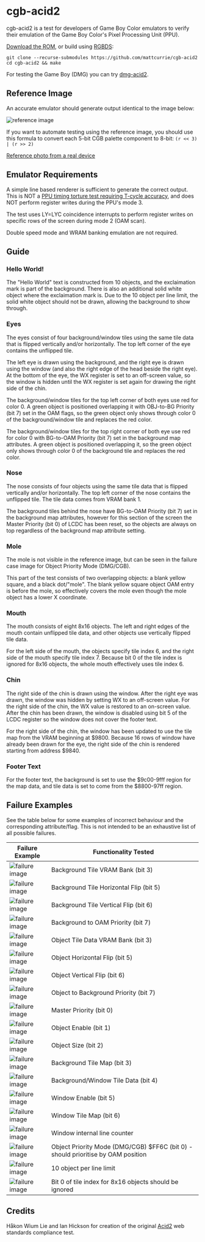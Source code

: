 # cgb-acid2
cgb-acid2 is a test for developers of Game Boy Color emulators to verify their
emulation of the Game Boy Color's Pixel Processing Unit (PPU).

[Download the ROM](https://github.com/mattcurrie/cgb-acid2/releases/download/v1.1/cgb-acid2.gbc),
or build using [RGBDS](https://github.com/rednex/rgbds):

```
git clone --recurse-submodules https://github.com/mattcurrie/cgb-acid2
cd cgb-acid2 && make
```

For testing the Game Boy (DMG) you can try [dmg-acid2](https://github.com/mattcurrie/dmg-acid2).

## Reference Image
An accurate emulator should generate output identical to the image below:

![reference image](img/reference.png)

If you want to automate testing using the reference image, you should use this
formula to convert each 5-bit CGB palette component to 8-bit: 
`(r << 3) | (r >> 2)`

[Reference photo from a real device](https://github.com/mattcurrie/cgb-acid2/raw/master/img/photo.jpg)

## Emulator Requirements
A simple line based renderer is sufficient to generate the correct output. This
is NOT a [PPU timing torture test requiring T-cycle accuracy](https://github.com/mattcurrie/mealybug-tearoom-tests),
and does NOT perform register writes during the PPU's mode 3.

The test uses LY=LYC coincidence interrupts to perform register writes on
specific rows of the screen during mode 2 (OAM scan).

Double speed mode and WRAM banking emulation are not required.

## Guide

### Hello World!
The "Hello World" text is constructed from 10 objects, and the exclaimation
mark is part of the background. There is also an additional solid white object
where the exclaimation mark is. Due to the 10 object per line limit, the solid
white object should not be drawn, allowing the background to show through.

### Eyes
The eyes consist of four background/window tiles using the same tile data that
is flipped vertically and/or horizontally. The top left corner of the eye
contains the unflipped tile. 

The left eye is drawn using the background, and the right eye is drawn using
the window (and also the right edge of the head beside the right eye). At the
bottom of the eye, the WX register is set to an off-screen value, so the window
is hidden until the WX register is set again for drawing the right side of the
chin.

The background/window tiles for the top left corner of both eyes use red for
color 0. A green object is positioned overlapping it with OBJ-to-BG Priority
(bit 7) set in the OAM flags, so the green object only shows through color 0 of
the background/window tile and replaces the red color.

The background/window tiles for the top right corner of both eye use red for
color 0 with BG-to-OAM Priority (bit 7) set in the background map attributes. A
green object is positioned overlapping it, so the green object only shows
through color 0 of the background tile and replaces the red color.

### Nose
The nose consists of four objects using the same tile data that is flipped
vertically and/or horizontally. The top left corner of the nose contains the
unflipped tile. The tile data comes from VRAM bank 1.

The background tiles behind the nose have BG-to-OAM Priority (bit 7) set in the
background map attributes, however for this section of the screen the Master
Priority (bit 0) of LCDC has been reset, so the objects are always on top
regardless of the background map attribute setting.

### Mole
The mole is not visible in the reference image, but can be seen in the failure
case image for Object Priority Mode (DMG/CGB).

This part of the test consists of two overlapping objects: a blank yellow
square, and a black dot/"mole". The blank yellow square object OAM entry is
before the mole, so effectively covers the mole even though the mole object has
a lower X coordinate.

### Mouth
The mouth consists of eight 8x16 objects. The left and right edges of the mouth
contain unflipped tile data, and other objects use vertically flipped tile
data.

For the left side of the mouth, the objects specify tile index 6, and the right
side of the mouth specify tile index 7. Because bit 0 of the tile index is
ignored for 8x16 objects, the whole mouth effectively uses tile index 6.

### Chin
The right side of the chin is drawn using the window. After the right eye was
drawn, the window was hidden by setting WX to an off-screen value. For the
right side of the chin, the WX value is restored to an on-screen value. After
the chin has been drawn, the window is disabled using bit 5 of the LCDC
register so the window does not cover the footer text.

For the right side of the chin, the window has been updated to use the tile map
from the VRAM beginning at $9800.  Because 16 rows of window have already been
drawn for the eye, the right side of the chin is rendered starting from address
$9840.

### Footer Text
For the footer text, the background is set to use the $9c00-9fff region for
the map data, and tile data is set to come from the $8800-97ff region.

## Failure Examples
See the table below for some examples of incorrect behaviour and the
corresponding attribute/flag. This is not intended to be an exhaustive list of
all possible failures.

| Failure Example | Functionality Tested |
| --------------- | ---------------------|
| ![failure image](img/failures/bg-map-vram-bank.png)| Background Tile VRAM Bank (bit 3) |  
| ![failure image](img/failures/bg-horizontal-flip.png) | Background Tile Horizontal Flip (bit 5) |
| ![failure image](img/failures/bg-vertical-flip.png) | Background Tile Vertical Flip (bit 6) |
| ![failure image](img/failures/bg-to-oam-priority.png) | Background to OAM Priority (bit 7) |
| ![failure image](img/failures/obj-vram-bank.png) | Object Tile Data VRAM Bank (bit 3) |
| ![failure image](img/failures/obj-horizontal-flip.png) | Object Horizontal Flip (bit 5) |
| ![failure image](img/failures/obj-vertical-flip.png) | Object Vertical Flip (bit 6) |
| ![failure image](img/failures/obj-to-bg-priority.png) | Object to Background Priority (bit 7) |
| ![failure image](img/failures/master-priority.png) | Master Priority (bit 0) |
| ![failure image](img/failures/obj-enable.png) | Object Enable (bit 1) |
| ![failure image](img/failures/obj-size.png) | Object Size (bit 2) |
| ![failure image](img/failures/bg-map.png) | Background Tile Map (bit 3) |
| ![failure image](img/failures/tile-sel.png) | Background/Window Tile Data (bit 4) |
| ![failure image](img/failures/win-enable.png) | Window Enable (bit 5) |
| ![failure image](img/failures/win-map.png) | Window Tile Map (bit 6) |
| ![failure image](img/failures/win-line-counter.png) | Window internal line counter |
| ![failure image](img/failures/obj-priority-mode.png) | Object Priority Mode (DMG/CGB) $FF6C (bit 0) - should prioritise by OAM position |
| ![failure image](img/failures/10-obj-limit.png) | 10 object per line limit |
| ![failure image](img/failures/8x16-obj-tile-index-bit-0.png) | Bit 0 of tile index for 8x16 objects should be ignored |

## Credits
Håkon Wium Lie and Ian Hickson for creation of the original 
[Acid2](http://www.acidtests.org/) web standards compliance test.
